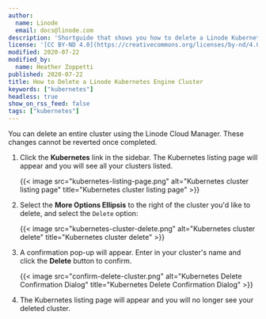 ```yaml
---
author:
  name: Linode
  email: docs@linode.com
description: 'Shortguide that shows you how to delete a Linode Kubernetes Engine cluster.'
license: '[CC BY-ND 4.0](https://creativecommons.org/licenses/by-nd/4.0)'
modified: 2020-07-22
modified_by:
  name: Heather Zoppetti
published: 2020-07-22
title: How to Delete a Linode Kubernetes Engine Cluster
keywords: ["kubernetes"]
headless: true
show_on_rss_feed: false
tags: ["kubernetes"]
---
```


You can delete an entire cluster using the Linode Cloud Manager. These changes cannot be reverted once completed.

1.  Click the **Kubernetes** link in the sidebar. The Kubernetes listing page will appear and you will see all your clusters listed.

    {{< image src="kubernetes-listing-page.png" alt="Kubernetes cluster listing page" title="Kubernetes cluster listing page" >}}

1. Select the **More Options Ellipsis** to the right of the cluster you'd like to delete, and select the `Delete` option:

    {{< image src="kubernetes-cluster-delete.png" alt="Kubernetes cluster delete" title="Kubernetes cluster delete" >}}

1.  A confirmation pop-up will appear. Enter in your cluster's name and click the **Delete** button to confirm.

    {{< image src="confirm-delete-cluster.png" alt="Kubernetes Delete Confirmation Dialog" title="Kubernetes Delete Confirmation Dialog" >}}

1.  The Kubernetes listing page will appear and you will no longer see your deleted cluster.
